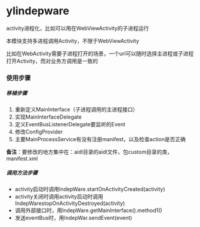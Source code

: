 # ylindepware

activity进程化，比如可以用在WebViewActivity的子进程运行


本模块支持多进程调用Activity，不限于WebViewActivity

比如在WebActivity需要子进程打开的场景，一个url可以随时选择主进程或子进程打开Activity，而对业务方调用是一致的

### 使用步骤

##### 移植步骤

1. 重新定义MainInterface（子进程调用的主进程接口）
2. 实现MainInterfaceDelegate
3. 定义EventBusListenerDelegate要监听的Event
4. 修改ConfigProvider
5. 主要MainProcessService有没有注册manifest，以及检查action是否正确

**备注**：要修改的地方集中在：aidl目录的aidl文件，包custom目录的类，manifest.xml



##### 调用方法步骤

- activity启动时调用IndepWare.startOnActivityCreated(activity)
- activity关闭时调用activity启动时调用IndepWarestopOnActivityDestroyed(activity)
- 调用外部接口时，用IndepWare.getMainInterface().method1()
- 发送eventBus时，用IndepWar.sendEvent(event)

